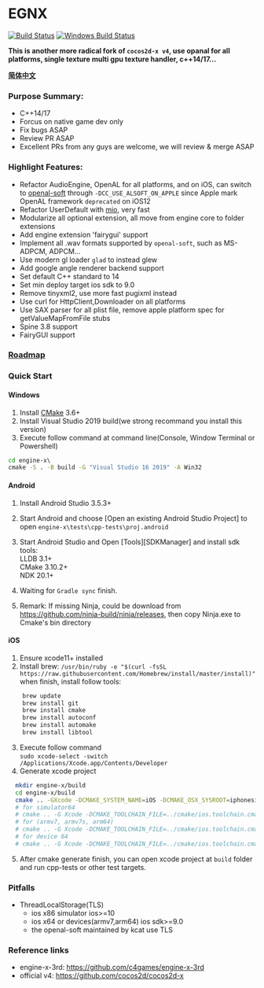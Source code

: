# EGNX
[![Build Status](https://travis-ci.com/c4games/engine-x.svg?branch=master)](https://travis-ci.com/c4games/engine-x)
[![Windows Build Status](https://ci.appveyor.com/api/projects/status/4936wev2r2ot606s/branch/master?svg=true)](https://ci.appveyor.com/project/halx99/engine-x)

**This is another more radical fork of ```cocos2d-x v4```, use opanal for all platforms, single texture multi gpu texture handler, c++14/17...**  
  
**[简体中文](README_CN.md)**
  
### Purpose Summary:
* C++14/17
* Forcus on native game dev only
* Fix bugs ASAP
* Review PR ASAP
* Excellent PRs from any guys are welcome, we will review & merge ASAP
  
### Highlight Features:
* Refactor AudioEngine, OpenAL for all platforms, and on iOS, can switch to [openal-soft](https://github.com/kcat/openal-soft) through ```-DCC_USE_ALSOFT_ON_APPLE``` since Apple mark OpenAL framework ```deprecated``` on iOS12
* Refactor UserDefault with [mio](https://github.com/mandreyel/mio), very fast
* Modularize all optional extension, all move from engine core to folder extensions
* Add engine extension 'fairygui' support
* Implement all .wav formats supported by ```openal-soft```, such as MS-ADPCM, ADPCM...
* Use modern gl loader ```glad``` to instead glew
* Add google angle renderer backend support
* Set default C++ standard to 14
* Set min deploy target ios sdk to 9.0
* Remove tinyxml2, use more fast pugixml instead
* Use curl for HttpClient,Downloader on all platforms
* Use SAX parser for all plist file, remove apple platform spec for getValueMapFromFile stubs
* Spine 3.8 support
* FairyGUI support

### [Roadmap](https://github.com/c4games/engine-x/issues/1)

### Quick Start
#### Windows
  1. Install [CMake](https://cmake.org/) 3.6+  
  2. Install Visual Studio 2019 build(we strong recommand you install this version)  
  3. Execute follow command at command line(Console, Window Terminal or Powershell)
  ```bat
  cd engine-x\
  cmake -S . -B build -G "Visual Studio 16 2019" -A Win32
  ```
  

#### Android
  1. Install Android Studio 3.5.3+
  2. Start Android and choose [Open an existing Android Studio Project] to open ```engine-x\tests\cpp-tests\proj.android```
  3. Start Android Studio and Open [Tools][SDKManager] and install sdk tools:  
    LLDB 3.1+  
    CMake 3.10.2+  
    NDK 20.1+  

  4. Waiting for ```Gradle sync``` finish.
  
  5. Remark: If missing Ninja, could be download from https://github.com/ninja-build/ninja/releases, then copy Ninja.exe to Cmake's bin directory

#### iOS
  1. Ensure xcode11+ installed
  2. Install brew: ```/usr/bin/ruby -e "$(curl -fsSL https://raw.githubusercontent.com/Homebrew/install/master/install)"```  
  when finish, install follow tools:
  ```sh
      brew update
      brew install git
      brew install cmake
      brew install autoconf
      brew install automake
      brew install libtool
  ```
  3. Execute follow command   
  ```sudo xcode-select -switch /Applications/Xcode.app/Contents/Developer```  
  4. Generate xcode project
  ```sh
    mkdir engine-x/build
    cd engine-x/build
    cmake .. -GXcode -DCMAKE_SYSTEM_NAME=iOS -DCMAKE_OSX_SYSROOT=iphonesimulator
    # for simulator64
    # cmake .. -G Xcode -DCMAKE_TOOLCHAIN_FILE=../cmake/ios.toolchain.cmake -DPLATFORM=SIMULATOR64 -DENABLE_ARC=0 -DENABLE_BITCODE=0
    # for (armv7, armv7s, arm64)
    # cmake .. -G Xcode -DCMAKE_TOOLCHAIN_FILE=../cmake/ios.toolchain.cmake -DPLATFORM=OS -DENABLE_ARC=0 -DENABLE_BITCODE=0
    # for device 64
    # cmake .. -G Xcode -DCMAKE_TOOLCHAIN_FILE=../cmake/ios.toolchain.cmake -DPLATFORM=OS64 -DENABLE_ARC=0 -DENABLE_BITCODE=0
  ```
  5. After cmake generate finish, you can open xcode project at ```build``` folder and run cpp-tests or other test targets.

### Pitfalls
  * ThreadLocalStorage(TLS) 
    - ios x86 simulator ios>=10
    - ios x64 or devices(armv7,arm64) ios sdk>=9.0
    - the openal-soft maintained by kcat use TLS

### Reference links
  * engine-x-3rd: https://github.com/c4games/engine-x-3rd
  * official v4: https://github.com/cocos2d/cocos2d-x
